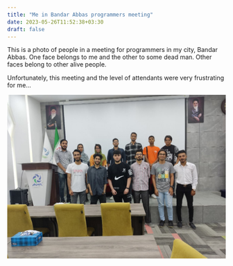 ```yaml
---
title: "Me in Bandar Abbas programmers meeting"
date: 2023-05-26T11:52:38+03:30
draft: false
---
```


This is a photo of people in a meeting for programmers in my city, Bandar Abbas. One face belongs to me and the other to some dead man. Other faces belong to other alive people.

Unfortunately, this meeting and the level of attendants were very frustrating for me...

![Bandar Abbas meeting of programmers](/photo-bandarabbas-programmers.jpg)
